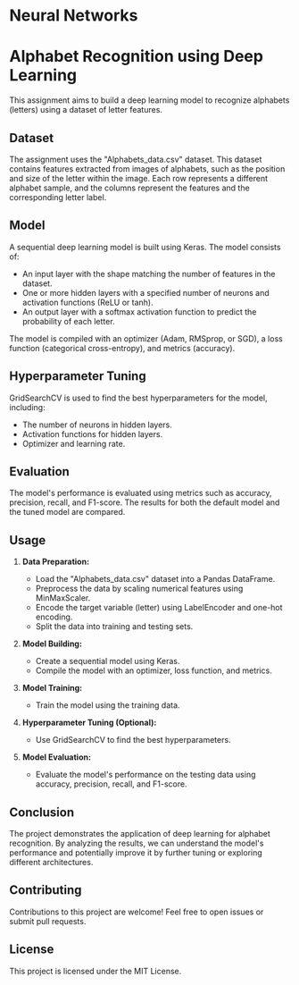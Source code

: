 # Neural Networks

# Alphabet Recognition using Deep Learning

This assignment aims to build a deep learning model to recognize alphabets (letters) using a dataset of letter features.

## Dataset

The assignment uses the "Alphabets_data.csv" dataset. This dataset contains features extracted from images of alphabets, such as the position and size of the letter within the image. Each row represents a different alphabet sample, and the columns represent the features and the corresponding letter label.

## Model

A sequential deep learning model is built using Keras. The model consists of:

* An input layer with the shape matching the number of features in the dataset.
* One or more hidden layers with a specified number of neurons and activation functions (ReLU or tanh).
* An output layer with a softmax activation function to predict the probability of each letter.

The model is compiled with an optimizer (Adam, RMSprop, or SGD), a loss function (categorical cross-entropy), and metrics (accuracy).

## Hyperparameter Tuning

GridSearchCV is used to find the best hyperparameters for the model, including:

* The number of neurons in hidden layers.
* Activation functions for hidden layers.
* Optimizer and learning rate.

## Evaluation

The model's performance is evaluated using metrics such as accuracy, precision, recall, and F1-score. The results for both the default model and the tuned model are compared.

## Usage

1. **Data Preparation:**
   - Load the "Alphabets_data.csv" dataset into a Pandas DataFrame.
   - Preprocess the data by scaling numerical features using MinMaxScaler.
   - Encode the target variable (letter) using LabelEncoder and one-hot encoding.
   - Split the data into training and testing sets.

2. **Model Building:**
   - Create a sequential model using Keras.
   - Compile the model with an optimizer, loss function, and metrics.

3. **Model Training:**
   - Train the model using the training data.

4. **Hyperparameter Tuning (Optional):**
   - Use GridSearchCV to find the best hyperparameters.

5. **Model Evaluation:**
   - Evaluate the model's performance on the testing data using accuracy, precision, recall, and F1-score.

## Conclusion

The project demonstrates the application of deep learning for alphabet recognition. By analyzing the results, we can understand the model's performance and potentially improve it by further tuning or exploring different architectures.

## Contributing

Contributions to this project are welcome! Feel free to open issues or submit pull requests.

## License

This project is licensed under the MIT License.
